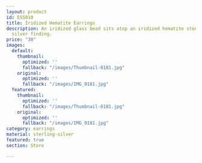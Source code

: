 ```yaml
---
layout: product
id: ESS010
title: Iridized Hematite Earrings
description: An iridized glass bead sits atop an iridized hematite stone bead. Sterling
  silver finding.
price: "38"
images:
  default:
    thumbnail:
      optimized: ''
      fallback: "/images/Thumbnail-0181.jpg"
    original:
      optimized: ''
      fallback: "/images/IMG_0181.jpg"
  featured:
    thumbnail:
      optimized: ''
      fallback: "/images/Thumbnail-0181.jpg"
    original:
      optimized: ''
      fallback: "/images/IMG_0181.jpg"
category: earrings
material: sterling-silver
featured: true
section: Store

---
```

